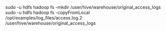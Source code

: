 sudo -u hdfs hadoop fs -mkdir /user/hive/warehouse/original_access_logs <br/>
sudo -u hdfs hadoop fs -copyFromLocal /opt/examples/log_files/access.log.2 /user/hive/warehouse/original_access_logs

